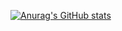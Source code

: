 
[![Anurag's GitHub stats](https://github-readme-stats-opal-six-63.vercel.app/api?username=Pendulum-nft&count_private=true)](https://github.com/Pendulum-nft/github-readme-stats)
